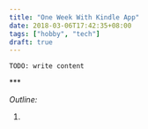 ```yaml
---
title: "One Week With Kindle App"
date: 2018-03-06T17:42:35+08:00
tags: ["hobby", "tech"]
draft: true
---
```


`TODO: write content` 






<p class="text-center">***</p>

*Outline:*

1. 